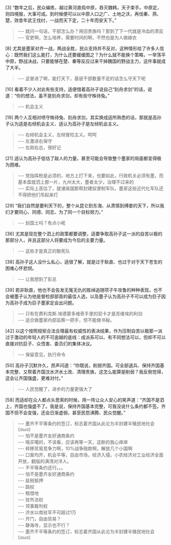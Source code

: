 
[3] “数年之后，民众编练，越过黄河直捣中原，吞灭魏韩，天子束手。中原定，则四境服，大事可成。到时候便可以以中原人口之广、土地之沃，再伐秦、燕、楚，效昔年武王伐纣，一战而天下定，二十年而安天下。”
>--- 就问一句话，干部怎么办？用旧贵族吗？那到了下一代就是冷血的肃反<br>
>--- 官吏啊，怎么培养，需要时间的啊，不然也是为人做嫁衣<br>

[8] 尤其是墨家对齐一战，两战全胜，民众支持并不反对，这种情形给了许多人信心：既然我们这么能打，为什么还要缓缓图之？为什么就不能换个策略，一举荡平中原，野战决战，只要能够在楚、秦等反应过来干掉魏国的野战主力，这件事就成了大半。
>--- 这冒进了啊，能打天下，基层干部数量不足的话怎么守天下呢<br>

[10] 看着不少人对此有些支持，适便借着高孙子说自己“刻舟求剑”的话，说道：“你的想法，虽不是刻舟求剑，却有些守株待兔。”
>--- 机会主义<br>

[19] 两个人互相对喷守株待兔、刻舟求剑，其实换成适所熟悉的话，那就是高孙子认为适是右倾机会主义、适认为高孙子是左倾机会主义。
>--- 右倾机会主义，左倾冒险主义。呵呵<br>
>--- 左激进右保守<br>
>--- 左刚右怂，很好记<br>

[21] 适认为高孙子低估了敌人的力量，甚至可能会导致整个墨家的局面都变得极为困难。
>--- 党指挥枪是必须的，地方上打下来，也要如此，行政机关必须有墨，而基本盘就泗上那一片，九州太大，墨者太少，治理不过来的<br>
>--- 实际上高估了，就诸侯国那帮封建奴隶制军队，墨家这些近代化军队还不得把他们吊起来打<br>

[29] “我们自然是要利天下的，整个从昆仑到东海、从肃慎到缚娄的天下，所以我们才要同心、同德、同志、为了同一个目标努力。”
>--- 划国土吗？有点小呢<br>

[36] 尤其是现在整个泗上的政策都要调整，适要争取高孙子这一派的自苦以极的那部分人，并且这部分人将要成为今后的主要力量。
>--- 这些才是真正的敢死队<br>

[38] 高孙子这人没什么私心，适很了解，就是过于耿直、也过于对于天下苍生的困难心怀悲悯。
>--- 让我想到了彭总<br>

[39] 若非耿直，他也不会告发无冤无仇的胜绰追随项子牛攻鲁的种种表现，也不会被墨子认为他是督检部部首的最佳人选，以及墨子认为高孙子不可以成为巨子因为高孙子成为巨子墨家定会出问题。
>--- 只有在费利克斯.埃德蒙多维奇手里的契卡才是苏维埃的利剑<br>
>--- 适合做墨家内部监察一把手，但不能做书秘。<br>

[42] 以这个按照规矩合法合理最有权威性的表决结果，作为压制自苦以极那一派过于激动的年轻人的不可逾越的底线：成派系可以、有不同想法可以，但却不可以直接对抗巨子、众悟害、委员们的集体决议。
>--- 保留意见，执行命令<br>

[50] 高孙子沉默许久，昂声问道：“你既说，削弱齐国。可全部退兵、保持齐国基本完整、又帮着齐国汶水济水土改、清理贵族，这怎么能算是削弱？我反倒觉得，这会让齐国强盛，更难对付。”
>--- 人民觉醒了，进步的力量更强大了<br>

[58] 而适却在众人都点头思索的时候，用一阵让众人安心的笑声道：“齐国不是泗上，齐国也强盛不了。我是说，保持齐国基本完整，可我没说什么条约都不签。齐国不但不会变强，还会日渐虚弱，甚至民怨沸腾、民众觉醒。”
>--- 墨齐不平等条约的签订，标志着齐国从此沦为半封建半殖民地社会(ಡωಡ)<br>
>--- 怕不是墨齐友好通商条约<br>
>--- 哦买噶的，不该看，应该再等一天，这断的我心痒痒<br>
>--- 转移贸易竞争力啊，10%战争赔款啊，解放几个小国啊<br>
>--- 口案均开，机会平等，自由市场，经济入侵。小农经济对工业经济全面开放，翻版的满清对洋人。<br>
>--- 不平等条约还行。。。<br>
>--- 怕不是墨齐友好通商条约<br>
>--- 盐税抵押<br>
>--- 路权<br>
>--- 租借地<br>
>--- 驻外法权<br>
>--- 领事裁判权<br>
>--- 济水以南驻军不可超过1万<br>
>--- 开门，自由贸易？<br>
>--- 静海寺，显示也不行？<br>
>--- 墨齐不平等条约的签订，标志着齐国从此沦为半封建半殖民地社会(ಡωಡ)<br>
